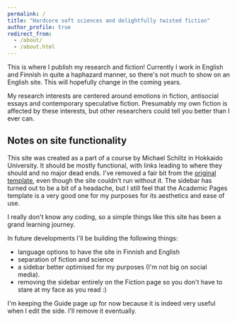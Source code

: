 ```yaml
---
permalink: /
title: "Hardcore soft sciences and delightfully twisted fiction"
author_profile: true
redirect_from: 
  - /about/
  - /about.html
---
```


This is where I publish my research and fiction! Currently I work in English and Finnish in quite a haphazard manner, so there's not much to show on an English site. This will hopefully change in the coming years.

My research interests are centered around emotions in fiction, antisocial essays and contemporary speculative fiction. Presumably my own fiction is affected by these interests, but other researchers could tell you better than I ever can.

Notes on site functionality
------
This site was created as a part of a course by Michael Schiltz in Hokkaido University. It should be mostly functional, with links leading to where they should and no major dead ends. I've removed a fair bit from the [original template](https://academicpages.github.io/), even though the site couldn't run without it. The sidebar has turned out to be a bit of a headache, but I still feel that the Academic Pages template is a very good one for my purposes for its aesthetics and ease of use.

I really don't know any coding, so a simple things like this site has been a grand learning journey.

In future developments I'll be building the following things:
* language options to have the site in Finnish and English
* separation of fiction and science
* a sidebar better optimised for my purposes (I'm not big on social media).
* removing the sidebar entirely on the Fiction page so you don't have to stare at my face as you read :)

I'm keeping the Guide page up for now because it is indeed very useful when I edit the side. I'll remove it eventually.
